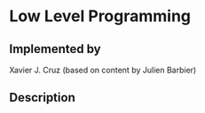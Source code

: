# Low Level Programming 

## Implemented by
Xavier J. Cruz (based on content by Julien Barbier)

## Description
